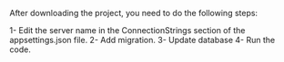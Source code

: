After downloading the project, you need to do the following steps:

1- Edit the server name in the ConnectionStrings section of the appsettings.json file.
2- Add migration.
3- Update database
4- Run the code.
